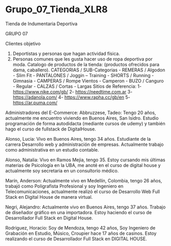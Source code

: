 # Grupo_07_Tienda_XLR8
Tienda de Indumentaria Deportiva

GRUPO 07

Clientes objetivo
1.   Deportistas y personas que hagan actividad física.
2.   Personas comunes que les gusta hacer uso de ropa deportiva por moda.
Catalogo de productos de la tienda: (productos ofrecidos para dama, caballero).
CATEGORIAS / SUB-Categorias
	- REMERAS / Algodon - Slim Fit
	- PANTALONES / Joggin – Training
	- SHORTS / Running - Gimnasia
	- CAMPERAS / Rompe Vientos - Camperon
	- BUZO / Canguro - Regular
	- CALZAS / Cortas - Largas
Sitios de Referencia:
1- https://www.nike.com/gb/
2- https://needtime.com.ar
3- https://adanola.com/
4- https://www.rapha.cc/gb/en
5- https://ar.puma.com/

Administradores del E-Commerce:
Abbruzzese, Tadeo: Tengo 20 años, actualmente me encuentro viviendo en Buenos Aires, San Isidro. Estudio programación de forma autodidacta (mediante cursos de udemy) y también hago el curso de fullstack de DigitalHouse.

Alonso, Lucia: Vivo en Buenos Aires, tengo 34 años. Estudiante de la carrera Desarrollo web y administración de empresas.  Actualmente trabajo como administrativa en un estudio contable.

Alonso, Natalia: Vivo en Ramos Mejia, tengo 35.  Estoy cursando mis últimas materias de  Psicología en la UBA, me anoté en el curso de digital house y actualmente soy secretaria en un consultorio médico.

Marín, Anderson: Actualmente vivo en Medellín, Colombia, tengo 26 años, trabajó como Poligrafista Profesional y soy Ingeniero en Telecomunicaciones, actualmente realizó el curso de Desarrollo Web Full Stack en Digital House de manera virtual.

Negri, Alejandro: Actualmente vivo en Buenos Aires, tengo 37 años. Trabajo de diseñador gráfico en una importadora. Estoy haciendo el curso de Desarrollador Full Stack en Digital House.

Rodriguez, Horacio: Soy de Mendoza, tengo 42 años, Soy Ingeniero de Grabación en Estudio, Músico, Croupier hace 17 años de casinos. Estoy realizando el curso de Desarrollador Full Stack en DIGITAL HOUSE.